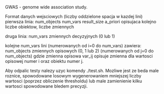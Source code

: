 GWAS - genome wide association study.

Format danych wejsciowych (liczby oddzielone spacja w kazdej lini)
pierwsza linia:
num_objects num_vars result_size a_priori
opisujaca kolejno liczbe obiektow, liczbe zmiennych

druga linia:
num_vars zmiennych decyzyjnych (0 lub 1)

kolejne num_vars lini (numerowanych od i=0 do num_vars) zawiera:
num_objects zmiennych opisowych (0, 1 lub 2) (numerowanych od j=0 do num_objects)
gdzie zmienna opisowa var_ij opisuje zmienna dla wartosci opisowej numer i oraz
obiektu numer j.



Aby odpalic testy nalezy uzyc komendy ./test.sh.
Mozliwe jest ze beda male roznice, spowodowane losowym wygenerowaniem 
mniejszej liczby wartosci (poprzez obliczenie thresholdu) lub male 
zamienienie kilku wartosci spowodowane bledem precyzji.
